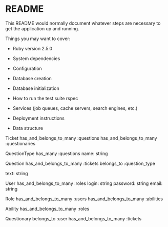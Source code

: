 # README

This README would normally document whatever steps are necessary to get the
application up and running.

Things you may want to cover:

* Ruby version
2.5.0

* System dependencies

* Configuration

* Database creation

* Database initialization

* How to run the test suite
rspec

* Services (job queues, cache servers, search engines, etc.)

* Deployment instructions

* Data structure

Ticket
  has_and_belongs_to_many :questions
  has_and_belongs_to_many :questionaries

QuestionType
  has_many :questions
  name: string

Question
  has_and_belongs_to_many :tickets
  belongs_to :question_type

  text: string

User
  has_and_belongs_to_many :roles
  login: string
  password: string
  email: string

Role
  has_and_belongs_to_many :users
  has_and_belongs_to_many :abilities

Ability
  has_and_belongs_to_many :roles

Questionary
  belongs_to :user
  has_and_belongs_to_many :tickets
